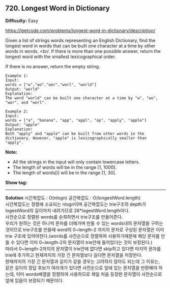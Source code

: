 ## 720. Longest Word in Dictionary

**Difficulty:** Easy

https://leetcode.com/problems/longest-word-in-dictionary/description/

Given a list of strings words representing an English Dictionary, find the longest word in words that can be built one character at a time by other words in words. <br/.
If there is more than one possible answer, return the longest word with the smallest lexicographical order. <br/>

If there is no answer, return the empty string.

```
Example 1:
Input: 
words = ["w","wo","wor","worl", "world"]
Output: "world"
Explanation: 
The word "world" can be built one character at a time by "w", "wo", "wor", and "worl".

Example 2:
Input: 
words = ["a", "banana", "app", "appl", "ap", "apply", "apple"]
Output: "apple"
Explanation: 
Both "apply" and "apple" can be built from other words in the dictionary. However, "apple" is lexicographically smaller than "apply".
```

**Note:** <br/>
* All the strings in the input will only contain lowercase letters.
* The length of words will be in the range [1, 1000].
* The length of words[i] will be in the range [1, 30].

**Show tag:** 

-----------------------------------------------

**Solution**
시간복잡도 : O(nlogn) 공간복잡도 : O(longestWord.length) <br/>
시간복잡도는 정렬에 소요되는 nlogn이며 공간복잡도는 trie구조의 depth가 logestWord의 길이까지 내려가므로 26*logestWord.length이다. <br/>
사전순으로 정렬된 words를 순회하면서 trie구조를 만들어준다. <br/>
우리가 원하는 것은 하나씩 문자를 더해가며 만들 수 있는 words내의 문자열을 구하는 것이므로 trie구조를 만들때 word의 0~length-2 까지의 문자로 구성된 문자열은 이미 trie 구조에 있어야한다.(words를 사전순으로 정렬하여 사용하기때문에 해당 문자를 만들 수 있다면 이미 0~length-2의 문자열이 trie안에 들어있다는 것이 보장된다.) <br/>
따라서 0~length-2까지의 문자열이 trie안에 없다면 skip하고 있다면 마지막 문자를 trie에 추가하고 현재까지의 가장 긴 문자열보다 길다면 문자열을 저장한다. <br/>
현재까지의 가장 긴 문자열과 길이가 같을 경우는 고려하지 않아도 되는데 그 이유는, <br/>
같은 길이의 정답 후보가 여러개가 있다면 사전순으로 앞에 있는 문자열을 반환해야 하는데, 이미 words배열을 정렬하여 사용하므로 제일 처음 등장한 문자열이 사전순으로 앞에 있음이 보장되기 때문이다. <br/>
